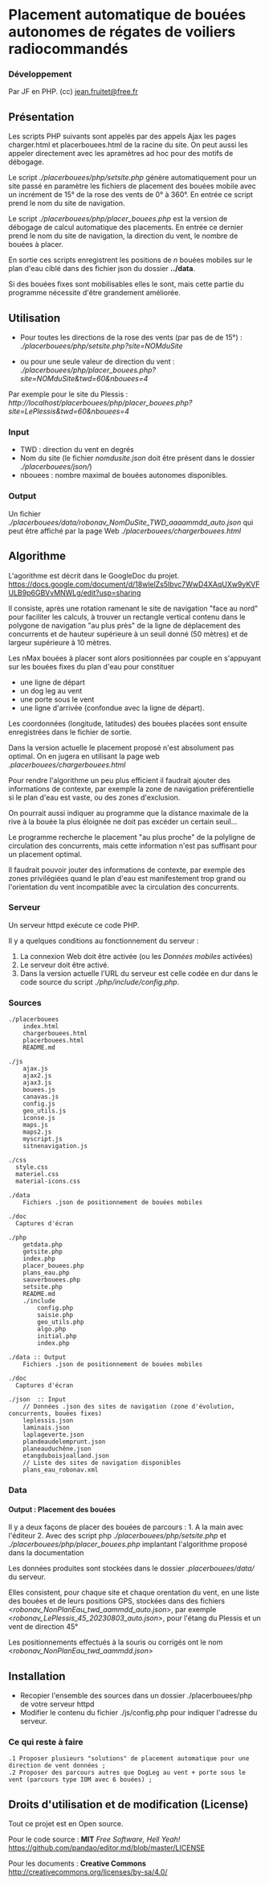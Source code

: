 # Placement automatique de bouées autonomes de régates de voiliers radiocommandés

### Développement

Par JF en PHP. (cc) jean.fruitet@free.fr

## Présentation

Les scripts PHP suivants sont appelés par des appels Ajax les pages charger.html et placerbouees.html de la racine du site.
On peut aussi les appeler directement avec les apramètres ad hoc pour des motifs de débogage.
  
Le script *./placerbouees/php/setsite.php* génère automatiquement pour un site passé en paramètre les fichiers de placement des bouées mobile avec un incrément de 15° de la rose des vents de 0° à 360°.
En entrée ce script prend le nom du site de navigation.

Le script *./placerbouees/php/placer_bouees.php* est la version de débogage de calcul automatique des placements.
En entrée ce dernier prend le nom du site de navigation, la direction du vent, le nombre de bouées à placer.

En sortie ces scripts enregistrent les positions de *n* bouées mobiles sur le plan d'eau ciblé dans des fichier json du dossier **../data**.

Si des bouées fixes sont mobilisables elles le sont, mais cette partie du programme nécessite d'être grandement améliorée.
 

## Utilisation

- Pour toutes les directions de la rose des vents (par pas de de 15°) :
*./placerbouees/php/setsite.php?site=NOMduSite*

- ou pour une seule valeur de direction du vent :
*./placerbouees/php/placer_bouees.php?site=NOMduSite&twd=60&nbouees=4*

Par exemple pour le site du Plessis :
*http://localhost/placerbouees/php/placer_bouees.php?site=LePlessis&twd=60&nbouees=4*


### Input
- TWD : direction du vent en degrés
- Nom du site (le fichier *nomdusite.json* doit être présent dans le dossier *./placerbouees/json/*)
- nbouees : nombre maximal de bouées autonomes disponibles. 

### Output
Un fichier *./placerbouees/data/robonav_NomDuSite_TWD_aaaammdd_auto.json* qui peut être affiché par la page Web
*./placerbouees/chargerbouees.html*

## Algorithme
L'agorithme est décrit dans le GoogleDoc du projet.
https://docs.google.com/document/d/18wlelZs5Ibvc7WwD4XAqUXw9yKVFULB9p6GBVvMNWLg/edit?usp=sharing

Il consiste, après une rotation ramenant le site de navigation "face au nord" pour faciliter les calculs,
à trouver un rectangle vertical contenu dans le polygone de navigation "au plus près" de la ligne de déplacement
des concurrents et de hauteur supérieure à un seuil donné (50 mètres) et de largeur supérieure à 10 mètres.

Les nMax bouées à placer sont alors positionnées par couple en s'appuyant sur les bouées fixes du plan d'eau pour constituer
- une ligne de départ
- un dog leg au vent
- une porte sous le vent
- une ligne d'arrivée (confondue avec la ligne de départ).

Les coordonnées (longitude, latitudes) des bouées placées sont ensuite enregistrées dans le fichier de sortie.

Dans la version actuelle le placement proposé n'est absolument pas optimal. On en jugera en utilisant la page web *.placerbouees/chargerbouees.html* 

Pour rendre l'algorithme un peu plus efficient il faudrait ajouter des informations de contexte, par exemple la zone de navigation préférentielle 
si le plan d'eau est vaste, ou des zones d'exclusion. 

On pourrait aussi indiquer au programme que la distance maximale de la rive à la bouée la plus éloignée ne doit pas excéder un certain seuil...

Le programme recherche le placement "au plus proche" de la polyligne de circulation des concurrents, mais cette information n'est pas suffisant pour un placement optimal.

Il faudrait pouvoir jouter des informations de contexte, par exemple des zones privilégiées quand le plan d'eau est manifestement trop grand ou l'orientation du vent incompatible avec la circulation des concurrents.
     
### Serveur
Un serveur httpd exécute ce code PHP.

Il y a quelques conditions au fonctionnement du serveur :
  1. La connexion Web doit être activée (ou les *Données mobiles* activées)
  2. Le serveur doit être activé.
  3. Dans la version actuelle l'URL du serveur est celle codée en dur dans le code source du script *./php/include/config.php*.


### Sources
```
./placerbouees
    index.html
    chargerbouees.html
	placerbouees.html
	README.md
    
./js
    ajax.js
    ajax2.js
	ajax3.js
    bouees.js
    canavas.js
    config.js
    geo_utils.js
    iconse.js
    maps.js
    maps2.js
    myscript.js
    sitnenavigation.js   

./css
  style.css
  materiel.css
  material-icons.css

./data
    Fichiers .json de positionnement de bouées mobiles

./doc
  Captures d'écran

./php
    getdata.php 
	getsite.php
	index.php
    placer_bouees.php
    plans_eau.php
    sauverbouees.php
	setsite.php
	README.md
	./include
		config.php
		saisie.php
		geo_utils.php
		algo.php
		initial.php
		index.php
		
./data :: Output 
    Fichiers .json de positionnement de bouées mobiles

./doc
  Captures d'écran
  
./json  :: Input
    // Données .json des sites de navigation (zone d'évolution, concurrents, bouées fixes) 
    leplessis.json
    laminais.json
    laplageverte.json
    plandeaudelemprunt.json
	planeauduchêne.json
    etangduboisjoalland.json
	// Liste des sites de navigation disponibles
    plans_eau_robonav.xml

```

  
### Data
#### Output : Placement des bouées

Il y a deux façons de placer des bouées de parcours :
    1. A la main avec l'éditeur
    2. Avec des script php *./placerbouees/php/setsite.php* et *./placerbouees/php/placer_bouees.php*  implantant l'algorithme proposé dans la documentation
    
Les données produites sont stockées dans le dossier *.placerbouees/data/* du serveur.

Elles consistent, pour chaque site et chaque orentation du vent, en une liste des bouées 
et de leurs positions GPS, stockées dans des fichiers <*robonav_NonPlanEau_twd_aammdd_auto.json*>, par exemple
<*robonav_LePlessis_45_20230803_auto.json*>, pour l'étang du Plessis et un vent de direction 45°

Les positionnements effectués à la souris ou corrigés ont le nom <*robonav_NonPlanEau_twd_aammdd.json*>

## Installation
- Recopier l'ensemble des sources dans un dossier ./placerbouees/php de votre serveur httpd
- Modifier le contenu du fichier ./js/config.php pour indiquer l'adresse du serveur.

### Ce qui reste à faire

	.1 Proposer plusieurs "solutions" de placement automatique pour une direction de vent données ;
	.2 Proposer des parcours autres que DogLeg au vent + porte sous le vent (parcours type IOM avec 6 bouées) ;

   
## Droits d'utilisation et de modification (License)
Tout ce projet est en Open source.

Pour le code source : **MIT** *Free Software, Hell Yeah!* https://github.com/pandao/editor.md/blob/master/LICENSE

Pour les documents : **Creative Commons** http://creativecommons.org/licenses/by-sa/4.0/
